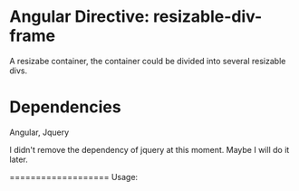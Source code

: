 Angular Directive: resizable-div-frame
===================

A resizabe container, the container could be divided into several resizable divs.

Dependencies
===================
Angular, Jquery

I didn't remove the dependency of jquery at this moment. Maybe I will do it later.

===================
Usage:
